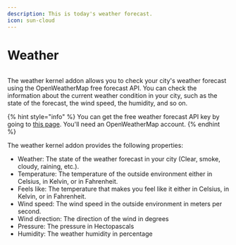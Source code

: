 ```yaml
---
description: This is today's weather forecast.
icon: sun-cloud
---
```


# Weather

<figure><img src="https://github.com/Aptivi-Stable-Docs/nks-manual-0.1.0/blob/main/.gitbook/assets/041-weather.png" alt=""><figcaption></figcaption></figure>

The weather kernel addon allows you to check your city's weather forecast using the OpenWeatherMap free forecast API. You can check the information about the current weather condition in your city, such as the state of the forecast, the wind speed, the humidity, and so on.

{% hint style="info" %}
You can get the free weather forecast API key by going to [this page](https://home.openweathermap.org/api_keys). You'll need an OpenWeatherMap account.
{% endhint %}

The weather kernel addon provides the following properties:

* Weather: The state of the weather forecast in your city (Clear, smoke, cloudy, raining, etc.).
* Temperature: The temperature of the outside environment either in Celsius, in Kelvin, or in Fahrenheit.
* Feels like: The temperature that makes you feel like it either in Celsius, in Kelvin, or in Fahrenheit.
* Wind speed: The wind speed in the outside environment in meters per second.
* Wind direction: The direction of the wind in degrees
* Pressure: The pressure in Hectopascals
* Humidity: The weather humidity in percentage
